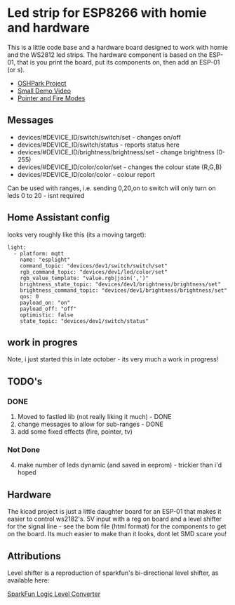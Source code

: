 # Led strip for ESP8266 with homie and hardware

This is a little code base and a hardware board designed to work with homie
and the WS2812 led strips. The hardware component is based on the ESP-01, that
is you print the board, put its components on, then add an ESP-01 (or s).

* [OSHPark Project](https://oshpark.com/shared_projects/YzHUOvOX)
* [Small Demo Video](https://www.youtube.com/watch?v=C1is4zkPhkE)
* [Pointer and Fire Modes](https://www.youtube.com/watch?v=obZJblPsRek)

## Messages
- devices/#DEVICE_ID/switch/switch/set - changes on/off
- devices/#DEVICE_ID/switch/status - reports status here
- devices/#DEVICE_ID/brightness/brightness/set - change brightness (0-255)
- devices/#DEVICE_ID/color/color/set - changes the colour state (R,G,B)
- devices/#DEVICE_ID/color/color - colour report

Can be used with ranges, i.e. sending 0,20,on to switch will only turn on
leds 0 to 20 - isnt required

## Home Assistant config
looks very roughly like this (its a moving target):
```
light:
  - platform: mqtt
    name: "esplight"
    command_topic: "devices/dev1/switch/switch/set"
    rgb_command_topic: "devices/dev1/led/color/set"
    rgb_value_template: "value.rgb|join(',')"
    brightness_state_topic: "devices/dev1/brightness/brightness/set"
    brightness_command_topic: "devices/dev1/brightness/brightness/set"
    qos: 0
    payload_on: "on"
    payload_off: "off"
    optimistic: false
    state_topic: "devices/dev1/switch/status"

```


## work in progres
Note, i just started this in late october - its very much a work in progress!

## TODO's

### DONE
1. Moved to fastled lib (not really liking it much) - DONE
2. change messages to allow for sub-ranges - DONE
3. add some fixed effects (fire, pointer, tv)

### Not Done
4. make number of leds dynamic (and saved in eeprom) - trickier than i'd hoped





## Hardware
The kicad project is just a little daughter board for an ESP-01 that makes
it easier to control ws2182's. 5V input with a reg on board and a level
shifter for the signal line - see the bom file (html format) for the components
to get on the board. Its much easier to make than it looks, dont let SMD
scare you!

## Attributions
Level shifter is a reproduction of sparkfun's bi-directional level shifter, as
available here:

[SparkFun Logic Level Converter](https://www.sparkfun.com/products/12009)
